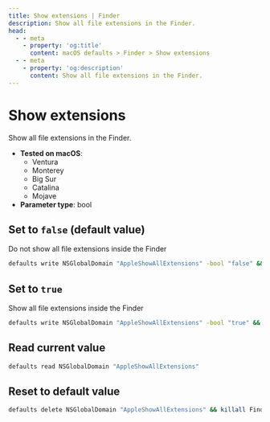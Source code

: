 ```yaml
---
title: Show extensions | Finder
description: Show all file extensions in the Finder.
head:
  - - meta
    - property: 'og:title'
      content: macOS defaults > Finder > Show extensions
  - - meta
    - property: 'og:description'
      content: Show all file extensions in the Finder.
---
```


# Show extensions

Show all file extensions in the Finder.

<!-- break lists -->

- **Tested on macOS**:
  - Ventura
  - Monterey
  - Big Sur
  - Catalina
  - Mojave
- **Parameter type**: bool

## Set to `false` (default value)

Do not show all file extensions inside the Finder

```bash
defaults write NSGlobalDomain "AppleShowAllExtensions" -bool "false" && killall Finder
```

## Set to `true`

Show all file extensions inside the Finder

```bash
defaults write NSGlobalDomain "AppleShowAllExtensions" -bool "true" && killall Finder
```

## Read current value

```bash
defaults read NSGlobalDomain "AppleShowAllExtensions"
```

## Reset to default value

```bash
defaults delete NSGlobalDomain "AppleShowAllExtensions" && killall Finder
```
